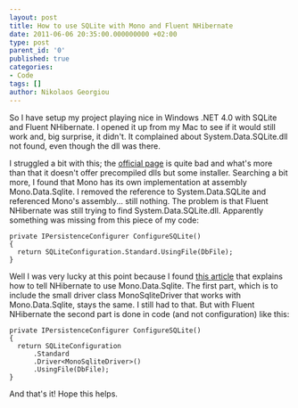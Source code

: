 ```yaml
---
layout: post
title: How to use SQLite with Mono and Fluent NHibernate
date: 2011-06-06 20:35:00.000000000 +02:00
type: post
parent_id: '0'
published: true
categories:
- Code
tags: []
author: Nikolaos Georgiou
---
```


So I have setup my project playing nice in Windows .NET 4.0 with SQLite and Fluent NHibernate. I opened it up from my Mac to see if it would still work and, big surprise, it didn't. It complained about System.Data.SQLite.dll not found, even though the dll was there.

I struggled a bit with this; the <a href="http://system.data.sqlite.org/" target="_blank">official page</a> is quite bad and what's more than that it doesn't offer precompiled dlls but some installer. Searching a bit more, I found that Mono has its own implementation at assembly Mono.Data.Sqlite. I removed the reference to System.Data.SQLite and referenced Mono's assembly... still nothing. The problem is that Fluent NHibernate was still trying to find System.Data.SQLite.dll. Apparently something was missing from this piece of my code:

```
private IPersistenceConfigurer ConfigureSQLite()
{
  return SQLiteConfiguration.Standard.UsingFile(DbFile);
}
```

Well I was very lucky at this point because I found <a href="http://intellect.dk/post/Why-I-love-frameworks-with-lots-of-extension-points.aspx" target="_blank">this article</a> that explains how to tell NHibernate to use Mono.Data.Sqlite. The first part, which is to include the small driver class MonoSqliteDriver that works with Mono.Data.Sqlite, stays the same. I still had to that. But with Fluent NHibernate the second part is done in code (and not configuration) like this:

```
private IPersistenceConfigurer ConfigureSQLite()
{
  return SQLiteConfiguration
      .Standard
      .Driver<MonoSqliteDriver>()
      .UsingFile(DbFile);
}
```

And that's it! Hope this helps.
